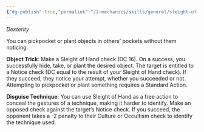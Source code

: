 ```yaml
---
{"dg-publish":true,"permalink":"/2-mechanics/skills/general/sleight-of-hand/"}
---
```


*Dexterity*

You can pickpocket or plant objects in others’ pockets without them noticing.

**Object Trick**: Make a Sleight of Hand check (DC 16). On a success, you successfully hide, take, or plant the desired object. The target is entitled to a Notice check (DC equal to the result of your Sleight of Hand check). If they succeed, they notice your attempt, whether you succeeded or not. Attempting to pickpocket or plant something requires a Standard Action.

**Disguise Technique**: You can use Sleight of Hand as a free action to conceal the gestures of a technique, making it harder to identify. Make an opposed check against the target’s Notice check. If you succeed, the opponent takes a -2 penalty to their Culture or Occultism check to identify the technique used.
